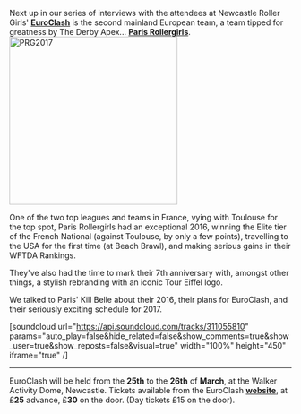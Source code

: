 <html><body><p>Next up in our series of interviews with the attendees at Newcastle Roller Girls' <strong><a href="https://www.euro-clash.com/">EuroClash</a></strong> is the second mainland European team, a team tipped for greatness by The Derby Apex... <strong><a href="http://www.parisrollergirls.com/">Paris Rollergirls</a></strong>.

<img class="aligncenter size-medium wp-image-15753" src="https://www.scottishrollerderbyblog.com/2017/03/prg2017.jpg?w=600" alt="PRG2017" width="300" height="300">

One of the two top leagues and teams in France, vying with Toulouse for the top spot, Paris Rollergirls had an exceptional 2016, winning the Elite tier of the French National (against Toulouse, by only a few points), travelling to the USA for the first time (at Beach Brawl), and making serious gains in their WFTDA Rankings.

They've also had the time to mark their 7th anniversary with, amongst other things, a stylish rebranding with an iconic Tour Eiffel logo.

We talked to Paris' Kill Belle about their 2016, their plans for EuroClash, and their seriously exciting schedule for 2017.

[soundcloud url="https://api.soundcloud.com/tracks/311055810" params="auto_play=false&amp;hide_related=false&amp;show_comments=true&amp;show_user=true&amp;show_reposts=false&amp;visual=true" width="100%" height="450" iframe="true" /]

</p><hr>

EuroClash will be held from the <strong>25th</strong> to the <strong>26th</strong> of <strong>March</strong>, at the Walker Activity Dome, Newcastle. Tickets available from the EuroClash <strong><a href="https://www.euro-clash.com/tickets">website</a></strong>, at £<strong>25</strong> advance, £<strong>30</strong> on the door. (Day tickets £15 on the door).</body></html>
